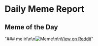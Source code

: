 # Daily Meme Report

## Meme of the Day
"### me irl\n\n![Meme](https://i.redd.it/mm96msnuwold1.png)\n\n[View on Reddit](https://redd.it/1f4vic1)"
